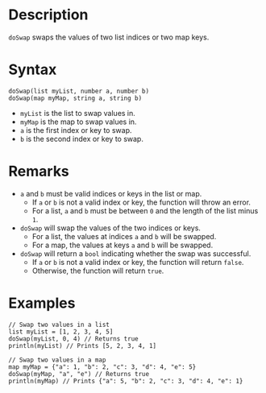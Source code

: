 # Description

`doSwap` swaps the values of two list indices or two map keys.

# Syntax

```step
doSwap(list myList, number a, number b)
doSwap(map myMap, string a, string b)
```

- `myList` is the list to swap values in.
- `myMap` is the map to swap values in.
- `a` is the first index or key to swap.
- `b` is the second index or key to swap.

# Remarks

- `a` and `b` must be valid indices or keys in the list or map.
  - If `a` or `b` is not a valid index or key, the function will throw an error.
  - For a list, `a` and `b` must be between `0` and the length of the list minus `1`.
- `doSwap` will swap the values of the two indices or keys.
  - For a list, the values at indices `a` and `b` will be swapped.
  - For a map, the values at keys `a` and `b` will be swapped.
- `doSwap` will return a `bool` indicating whether the swap was successful.
  - If `a` or `b` is not a valid index or key, the function will return `false`.
  - Otherwise, the function will return `true`.

# Examples

```step
// Swap two values in a list
list myList = [1, 2, 3, 4, 5]
doSwap(myList, 0, 4) // Returns true
println(myList) // Prints [5, 2, 3, 4, 1]

// Swap two values in a map
map myMap = {"a": 1, "b": 2, "c": 3, "d": 4, "e": 5}
doSwap(myMap, "a", "e") // Returns true
println(myMap) // Prints {"a": 5, "b": 2, "c": 3, "d": 4, "e": 1}
```
